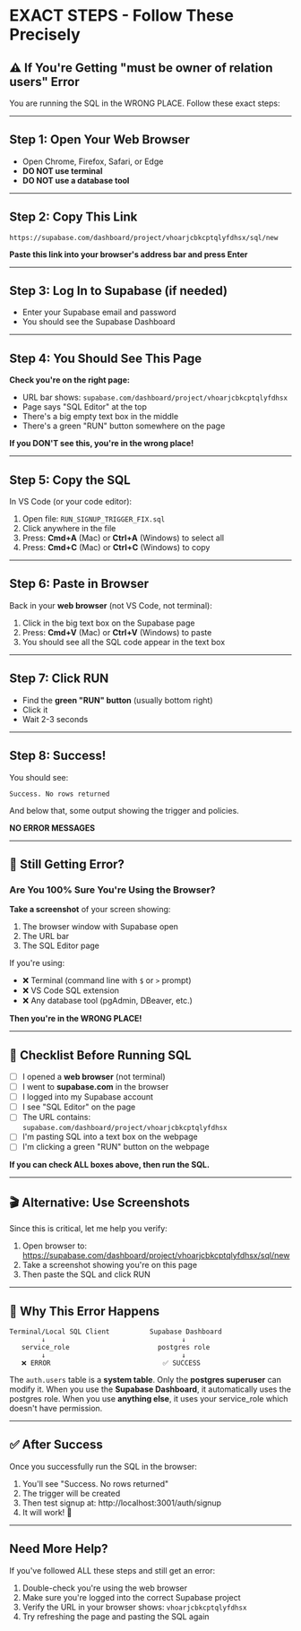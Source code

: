 # EXACT STEPS - Follow These Precisely

## ⚠️ If You're Getting "must be owner of relation users" Error

You are running the SQL in the WRONG PLACE. Follow these exact steps:

---

## Step 1: Open Your Web Browser

- Open Chrome, Firefox, Safari, or Edge
- **DO NOT use terminal**
- **DO NOT use a database tool**

---

## Step 2: Copy This Link

```
https://supabase.com/dashboard/project/vhoarjcbkcptqlyfdhsx/sql/new
```

**Paste this link into your browser's address bar and press Enter**

---

## Step 3: Log In to Supabase (if needed)

- Enter your Supabase email and password
- You should see the Supabase Dashboard

---

## Step 4: You Should See This Page

**Check you're on the right page:**
- URL bar shows: `supabase.com/dashboard/project/vhoarjcbkcptqlyfdhsx`
- Page says "SQL Editor" at the top
- There's a big empty text box in the middle
- There's a green "RUN" button somewhere on the page

**If you DON'T see this, you're in the wrong place!**

---

## Step 5: Copy the SQL

In VS Code (or your code editor):
1. Open file: `RUN_SIGNUP_TRIGGER_FIX.sql`
2. Click anywhere in the file
3. Press: **Cmd+A** (Mac) or **Ctrl+A** (Windows) to select all
4. Press: **Cmd+C** (Mac) or **Ctrl+C** (Windows) to copy

---

## Step 6: Paste in Browser

Back in your **web browser** (not VS Code, not terminal):
1. Click in the big text box on the Supabase page
2. Press: **Cmd+V** (Mac) or **Ctrl+V** (Windows) to paste
3. You should see all the SQL code appear in the text box

---

## Step 7: Click RUN

- Find the **green "RUN" button** (usually bottom right)
- Click it
- Wait 2-3 seconds

---

## Step 8: Success!

You should see:
```
Success. No rows returned
```

And below that, some output showing the trigger and policies.

**NO ERROR MESSAGES**

---

## 🚨 Still Getting Error?

### Are You 100% Sure You're Using the Browser?

**Take a screenshot** of your screen showing:
1. The browser window with Supabase open
2. The URL bar
3. The SQL Editor page

If you're using:
- ❌ Terminal (command line with `$` or `>` prompt)
- ❌ VS Code SQL extension
- ❌ Any database tool (pgAdmin, DBeaver, etc.)

**Then you're in the WRONG PLACE!**

---

## 📝 Checklist Before Running SQL

- [ ] I opened a **web browser** (not terminal)
- [ ] I went to **supabase.com** in the browser
- [ ] I logged into my Supabase account
- [ ] I see "SQL Editor" on the page
- [ ] The URL contains: `supabase.com/dashboard/project/vhoarjcbkcptqlyfdhsx`
- [ ] I'm pasting SQL into a text box on the webpage
- [ ] I'm clicking a green "RUN" button on the webpage

**If you can check ALL boxes above, then run the SQL.**

---

## 🎬 Alternative: Use Screenshots

Since this is critical, let me help you verify:

1. Open browser to: https://supabase.com/dashboard/project/vhoarjcbkcptqlyfdhsx/sql/new
2. Take a screenshot showing you're on this page
3. Then paste the SQL and click RUN

---

## 🔧 Why This Error Happens

```
Terminal/Local SQL Client          Supabase Dashboard
        ↓                                  ↓
   service_role                      postgres role
        ↓                                  ↓
   ❌ ERROR                            ✅ SUCCESS
```

The `auth.users` table is a **system table**.
Only the **postgres superuser** can modify it.
When you use the **Supabase Dashboard**, it automatically uses the postgres role.
When you use **anything else**, it uses your service_role which doesn't have permission.

---

## ✅ After Success

Once you successfully run the SQL in the browser:
1. You'll see "Success. No rows returned"
2. The trigger will be created
3. Then test signup at: http://localhost:3001/auth/signup
4. It will work! 🎉

---

## Need More Help?

If you've followed ALL these steps and still get an error:
1. Double-check you're using the web browser
2. Make sure you're logged into the correct Supabase project
3. Verify the URL in your browser shows: `vhoarjcbkcptqlyfdhsx`
4. Try refreshing the page and pasting the SQL again

